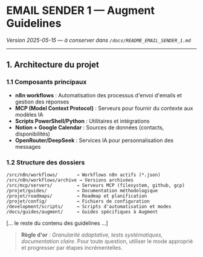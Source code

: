 # EMAIL SENDER 1 — Augment Guidelines
*Version 2025-05-15 — à conserver dans `/docs/README_EMAIL_SENDER_1.md`*

---

## 1. Architecture du projet

### 1.1 Composants principaux
- **n8n workflows** : Automatisation des processus d'envoi d'emails et gestion des réponses
- **MCP (Model Context Protocol)** : Serveurs pour fournir du contexte aux modèles IA
- **Scripts PowerShell/Python** : Utilitaires et intégrations
- **Notion + Google Calendar** : Sources de données (contacts, disponibilités)
- **OpenRouter/DeepSeek** : Services IA pour personnalisation des messages

### 1.2 Structure des dossiers
```
/src/n8n/workflows/       → Workflows n8n actifs (*.json)
/src/n8n/workflows/archive → Versions archivées
/src/mcp/servers/         → Serveurs MCP (filesystem, github, gcp)
/projet/guides/           → Documentation méthodologique
/projet/roadmaps/         → Roadmap et planification
/projet/config/           → Fichiers de configuration
/development/scripts/     → Scripts d'automatisation et modes
/docs/guides/augment/     → Guides spécifiques à Augment
```

[... le reste du contenu des guidelines ...]

> **Règle d'or** : *Granularité adaptative, tests systématiques, documentation claire*.
> Pour toute question, utiliser le mode approprié et progresser par étapes incrémentelles.
